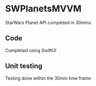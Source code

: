 # SWPlanetsMVVM
StarWars Planet API completed in 30mins

## Code
Completed using SwiftUI

## Unit testing
Testing done within the 30min time frame
